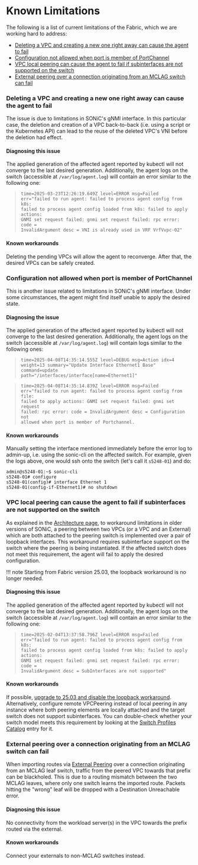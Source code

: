 # Known Limitations

The following is a list of current limitations of the Fabric, which we are
working hard to address:

* [Deleting a VPC and creating a new one right away can cause the agent to fail](#deleting-a-vpc-and-creating-a-new-one-right-away-can-cause-the-agent-to-fail)
* [Configuration not allowed when port is member of PortChannel](#configuration-not-allowed-when-port-is-member-of-portchannel)
* [VPC local peering can cause the agent to fail if subinterfaces are not supported on the switch](#vpc-local-peering-can-cause-the-agent-to-fail-if-subinterfaces-are-not-supported-on-the-switch)
* [External peering over a connection originating from an MCLAG switch can fail](#external-peering-over-a-connection-originating-from-an-mclag-switch-can-fail)

### Deleting a VPC and creating a new one right away can cause the agent to fail

The issue is due to limitations in SONiC's gNMI interface. In this particular case,
the deletion and creation of a VPC back-to-back (i.e. using a script or the Kubernetes API)
can lead to the reuse of the deleted VPC's VNI before the deletion had effect.

#### Diagnosing this issue

The applied generation of the affected agent reported by kubectl will not
converge to the last desired generation. Additionally, the agent logs on the switch 
(accessible at `/var/log/agent.log`) will contain an error similar to the following one:

><code>time=2025-03-23T12:26:19.649Z level=ERROR msg=Failed err="failed to run agent: failed to process agent config from k8s: failed to process agent config loaded from k8s: failed to apply actions: GNMI set request failed: gnmi set request failed: rpc error: code = InvalidArgument desc = VNI is already used in VRF VrfVvpc-02"</code>

#### Known workarounds

Deleting the pending VPCs will allow the agent to reconverge. After that, the
desired VPCs can be safely created.

### Configuration not allowed when port is member of PortChannel

This is another issue related to limitations in SONiC's gNMI interface. Under some circumstances,
the agent might find itself unable to apply the desired state.

#### Diagnosing the issue

The applied generation of the affected agent reported by kubectl will not
converge to the last desired generation. Additionally, the agent logs on the switch 
(accessible at `/var/log/agent.log`) will contain logs similar to the following ones:

><code>time=2025-04-08T14:35:14.555Z level=DEBUG msg=Action idx=4 weight=13 summary="Update Interface Ethernet1 Base" command=update path="/interfaces/interface[name=Ethernet1]"</code>

><code>time=2025-04-08T14:35:14.839Z level=ERROR msg=Failed err="failed to run agent: failed to process agent config from file: failed to apply actions: GNMI set request failed: gnmi set request failed: rpc error: code = InvalidArgument desc = Configuration not allowed when port is member of Portchannel.</code>

#### Known workarounds

Manually setting the interface mentioned immediately before the error log to admin-up,
i.e. using the sonic-cli on the affected switch. For example, given the logs above, one would
ssh onto the switch (let's call it `s5248-01`) and do:

```
admin@s5248-01:~$ sonic-cli
s5248-01# configure
s5248-01(config)# interface Ethernet 1
s5248-01(config-if-Ethernet1)# no shutdown
```

### VPC local peering can cause the agent to fail if subinterfaces are not supported on the switch

As explained in the [Architecture page](../architecture/fabric.md#vpc-peering), to workaround
limitations in older versions of SONiC, a peering between two VPCs (or a VPC and an External) which are both
attached to the peering switch is implemented over a pair of loopback interfaces.
This workaround requires subinterface support on the switch where the peering is being
instantiated. If the affected switch does not meet this requirement, the agent will fail
to apply the desired configuration.

!!! note
    Starting from Fabric version 25.03, the loopback workaround is no longer needed.

#### Diagnosing this issue

The applied generation of the affected agent reported by kubectl will not
converge to the last desired generation. Additionally, the agent logs on the switch 
(accessible at `/var/log/agent.log`) will contain an error similar to the following one:

><code>time=2025-02-04T13:37:58.796Z level=ERROR msg=Failed err="failed to run agent: failed to process agent config from k8s: failed to process agent config loaded from k8s: failed to apply actions: GNMI set request failed: gnmi set request failed: rpc error: code = InvalidArgument desc = SubInterfaces are not supported"</code>

#### Known workarounds

If possible, [upgrade to 25.03 and disable the loopback workaround](../install-upgrade/upgrade.md#upgrades-to-2503).
Alternatively, configure remote VPCPeering instead of local peering in any instance where both
peering elements are locally attached and the target switch does not support subinterfaces.
You can double-check whether your switch model meets this requirement by looking at the
[Switch Profiles Catalog](../reference/profiles.md) entry for it.

### External peering over a connection originating from an MCLAG switch can fail

When importing routes via [External Peering](../user-guide/external.md) over a connection
originating from an MCLAG leaf switch, traffic from the peered VPC towards that
prefix can be blackholed. This is due to a routing mismatch between the two MCLAG leaves,
where only one switch learns the imported route. Packets hitting the "wrong" leaf will
be dropped with a Destination Unreachable error.

#### Diagnosing this issue

No connectivity from the workload server(s) in the VPC towards the prefix routed via the external.

#### Known workarounds

Connect your externals to non-MCLAG switches instead.
